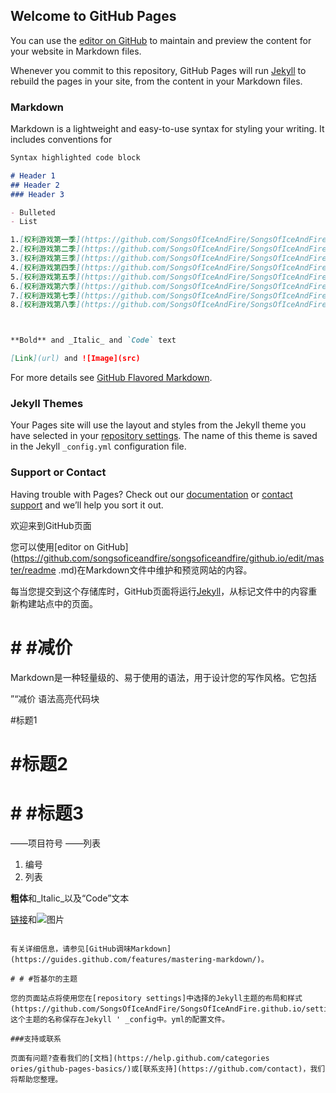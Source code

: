 

## Welcome to GitHub Pages

You can use the [editor on GitHub](https://github.com/SongsOfIceAndFire/SongsOfIceAndFire.github.io/edit/master/README.md) to maintain and preview the content for your website in Markdown files.

Whenever you commit to this repository, GitHub Pages will run [Jekyll](https://jekyllrb.com/) to rebuild the pages in your site, from the content in your Markdown files.

### Markdown

Markdown is a lightweight and easy-to-use syntax for styling your writing. It includes conventions for

```markdown
Syntax highlighted code block

# Header 1
## Header 2
### Header 3

- Bulleted
- List

1.[权利游戏第一季](https://github.com/SongsOfIceAndFire/SongsOfIceAndFire.github.io/edit/master/README.md)
2.[权利游戏第二季](https://github.com/SongsOfIceAndFire/SongsOfIceAndFire.github.io/edit/master/README.md)
3.[权利游戏第三季](https://github.com/SongsOfIceAndFire/SongsOfIceAndFire.github.io/edit/master/README.md) 
4.[权利游戏第四季](https://github.com/SongsOfIceAndFire/SongsOfIceAndFire.github.io/edit/master/README.md)
5.[权利游戏第五季](https://github.com/SongsOfIceAndFire/SongsOfIceAndFire.github.io/edit/master/README.md)
6.[权利游戏第六季](https://github.com/SongsOfIceAndFire/SongsOfIceAndFire.github.io/edit/master/README.md)
7.[权利游戏第七季](https://github.com/SongsOfIceAndFire/SongsOfIceAndFire.github.io/edit/master/README.md)
8.[权利游戏第八季](https://github.com/SongsOfIceAndFire/SongsOfIceAndFire.github.io/edit/master/README.md)



**Bold** and _Italic_ and `Code` text

[Link](url) and ![Image](src)
```

For more details see [GitHub Flavored Markdown](https://guides.github.com/features/mastering-markdown/).

### Jekyll Themes

Your Pages site will use the layout and styles from the Jekyll theme you have selected in your [repository settings](https://github.com/SongsOfIceAndFire/SongsOfIceAndFire.github.io/settings). The name of this theme is saved in the Jekyll `_config.yml` configuration file.

### Support or Contact

Having trouble with Pages? Check out our [documentation](https://help.github.com/categories/github-pages-basics/) or [contact support](https://github.com/contact) and we’ll help you sort it out.




欢迎来到GitHub页面

您可以使用[editor on GitHub](https://github.com/songsoficeandfire/songsoficeandfire/github.io/edit/master/readme .md)在Markdown文件中维护和预览网站的内容。

每当您提交到这个存储库时，GitHub页面将运行[Jekyll](https://jekyllrb.com/)，从标记文件中的内容重新构建站点中的页面。

# # #减价

Markdown是一种轻量级的、易于使用的语法，用于设计您的写作风格。它包括

”“减价
语法高亮代码块

#标题1
# #标题2
# # #标题3

——项目符号
——列表

1. 编号
2. 列表

**粗体**和_Italic_以及“Code”文本

[链接](url)和![图片](src)
```

有关详细信息，请参见[GitHub调味Markdown](https://guides.github.com/features/mastering-markdown/)。

# # #哲基尔的主题

您的页面站点将使用您在[repository settings]中选择的Jekyll主题的布局和样式(https://github.com/SongsOfIceAndFire/SongsOfIceAndFire.github.io/settings)。这个主题的名称保存在Jekyll ' _config中。yml的配置文件。

###支持或联系

页面有问题?查看我们的[文档](https://help.github.com/categories ories/github-pages-basics/)或[联系支持](https://github.com/contact)，我们将帮助您整理。




